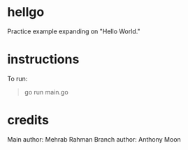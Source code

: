 # hellgo
Practice example expanding on "Hello World."

# instructions
To run:
>go run main.go

# credits
Main author: Mehrab Rahman
Branch author: Anthony Moon